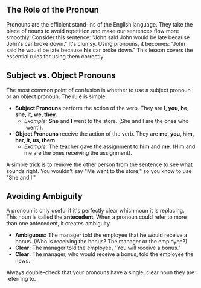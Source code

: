 ## The Role of the Pronoun
Pronouns are the efficient stand-ins of the English language. They take the place of nouns to avoid repetition and make our sentences flow more smoothly. Consider this sentence: "John said John would be late because John's car broke down." It's clumsy. Using pronouns, it becomes: "John said **he** would be late because **his** car broke down." This lesson covers the essential rules for using them correctly.

## Subject vs. Object Pronouns
The most common point of confusion is whether to use a subject pronoun or an object pronoun. The rule is simple:
- **Subject Pronouns** perform the action of the verb. They are **I, you, he, she, it, we, they.**
  - *Example:* **She** and **I** went to the store. (She and I are the ones who 'went').
- **Object Pronouns** receive the action of the verb. They are **me, you, him, her, it, us, them.**
  - *Example:* The teacher gave the assignment to **him** and **me**. (Him and me are the ones receiving the assignment).

A simple trick is to remove the other person from the sentence to see what sounds right. You wouldn't say "Me went to the store," so you know to use "She and I."

## Avoiding Ambiguity
A pronoun is only useful if it's perfectly clear which noun it is replacing. This noun is called the **antecedent**. When a pronoun could refer to more than one antecedent, it creates ambiguity.
- **Ambiguous:** The manager told the employee that **he** would receive a bonus. (Who is receiving the bonus? The manager or the employee?)
- **Clear:** The manager told the employee, "You will receive a bonus."
- **Clear:** The manager, who would receive a bonus, told the employee the news.

Always double-check that your pronouns have a single, clear noun they are referring to.
